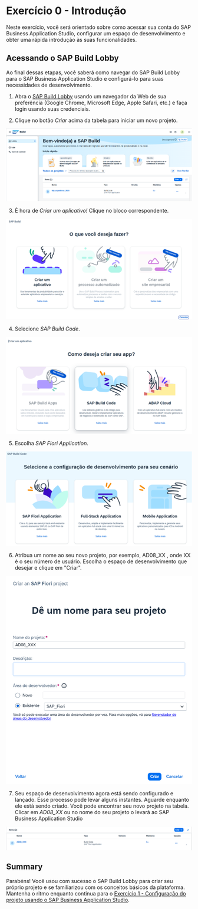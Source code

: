 # Exercício 0 - Introdução

Neste exercício, você será orientado sobre como acessar sua conta do SAP Business Application Studio, configurar um espaço de desenvolvimento e obter uma rápida introdução às suas funcionalidades.

## Acessando o SAP Build Lobby

Ao final dessas etapas, você saberá como navegar do SAP Build Lobby para o SAP Business Application Studio e configurá-lo para suas necessidades de desenvolvimento.

1. Abra o [SAP Build Lobby](https://lcapteched.eu10.build.cloud.sap/lobby) usando um navegador da Web de sua preferência (Google Chrome, Microsoft Edge, Apple Safari, etc.) e faça login usando suas credenciais.

2. Clique no botão *Criar* acima da tabela para iniciar um novo projeto.

![](images/BTP_01_0000.png)

3. É hora de *Criar um aplicativo!* Clique no bloco correspondente.

![](images/BTP_01_0010.png)

4. Selecione *SAP Build Code*.

![](images/BTP_01_0020.png)

5. Escolha *SAP Fiori Application*.

![](images/BTP_01_0030.png)

6. Atribua um nome ao seu novo projeto, por exemplo, AD08_XX , onde XX é o seu número de usuário. Escolha o espaço de desenvolvimento que desejar e clique em "Criar".

![](images/BTP_01_0040.png)

7. Seu espaço de desenvolvimento agora está sendo configurado e lançado. Esse processo pode levar alguns instantes. Aguarde enquanto ele está sendo criado. Você pode encontrar seu novo projeto na tabela. Clicar em *AD08_XX* ou no nome do seu projeto o levará ao SAP Business Application Studio

![](images/BTP_01_0050.png)

## Summary

Parabéns! Você usou com sucesso o SAP Build Lobby para criar seu próprio projeto e se familiarizou com os conceitos básicos da plataforma. Mantenha o ritmo enquanto continua para o [Exercício 1 - Configuração do projeto usando o SAP Business Application Studio](../ex1/README.md).
